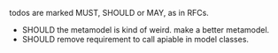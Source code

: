 todos are marked MUST, SHOULD or MAY, as in RFCs. 

* SHOULD the metamodel is kind of weird. make a better metamodel. 
* SHOULD remove requirement to call apiable in model classes. 